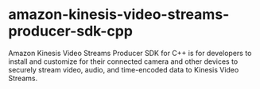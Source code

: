 # amazon-kinesis-video-streams-producer-sdk-cpp
Amazon Kinesis Video Streams Producer SDK for C++ is for developers to install and customize for their connected camera and other devices to securely stream video, audio, and time-encoded data to Kinesis Video Streams.
